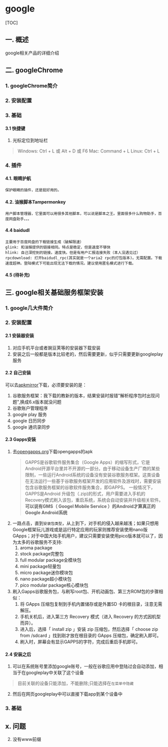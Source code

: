 # google
[TOC]
## 一. 概述
google相关产品的详细介绍
## 二. googleChrome
### 1. googleChrome简介
### 2. 安装配置
### 3. 基础
#### 3.1 快捷键
1. 光标定位到地址栏
>Windows: Ctrl + L 或 Alt + D 或 F6 
Mac: Command + L
Linux: Ctrl + L
### 4. 插件
#### 4.1. 眼睛护航
    保护眼睛的插件，还是挺好用的。
#### 4.2. 油猴脚本Tampermonkey
    用户脚本管理器，它里面可以用很多其他脚本，可以说是脚本之王。里面很多什么购物助手，百度网盘助手。。。
#### 4.4 baidudl
    主要用于百度网盘的下载链接生成（破解限速）
    glink: 和油猴提供的链接相同。特点是稳定，但是速度不够快
    hlink: 自己深挖到的链接。速度快。但是有用户汇报连接失败（本人没遇见过）
    rpcdownload: 打开baidudl_rpc(其实就是一个aria2 rpc的打包版本)。无需配置。下载速度超神。登陆模式下可能出现无法下载的情况。建议使用匿名模式进行下载。
#### 4.5 (待补充)

## 三. google相关基础服务框架安装
### 1. google几大件简介
### 2. 安装配置
#### 2.1 安装器安装
1. 对应手机平台或者豌豆荚等的安装器下载安装
2. 安装之后一般都是版本比较老的，然后需要更新，似乎只需要更新googleplay服务
#### 2.2 自己安装
可以去[apkmirror](https://www.apkmirror.com)下载，必须要安装的是：
1. 谷歌服务框架：我下载的教新的版本，结果安装时报错"解析程序包时出现问题",换成6.x版本就没问题
2. 谷歌账户管理程序
3. google play 服务
4. google 日历同步
5. google 通讯录同步
#### 2.3 Gapps安装
1. 去[opengapps.org](http://opengapps.org/app/)下载opengapps的apk
    >GAPPS是谷歌软件服务集合（Google Apps）的缩写形式，它是Android开源平台里并不开源的一部分。由于移动设备生产厂商的某些限制，一些运行Android系统的设备没有安装谷歌服务框架。这类设备在无法运行一些基于谷歌服务框架开发的应用软件及游戏时，需要安装包含谷歌服务框架的谷歌软件服务集合，即GAPPS。
    一般情况下，GAPPS是Android 升级包（.zip)的形式，用户需要进入手机的Recovery模式刷入该包，重启系统，系统会自动安装并升级相关软件。
    **可以说有GMS（ Googel Mobile Service ）的Android才算真正的Google Android系统**
2. 一路点击，直到`安装包类型`，从上到下，对手机的侵入越来越浅；如果只想用Google框架玩儿游戏或是运行特定应用的玩家则推荐安装使用nano版GApps；对于中国大陆手机用户，建议只需要安装使用pico版本就可以了，因为太多的谷歌服务不支持:
    1. aroma package
    2. stock package完整包
    3. full modular package全模块包
    4. mini package轻量包
    5. micro package迷你模块包
    6. nano package超小模块包
    7. pico modular package核心模块包
3. 刷入Gapps谷歌服务包，与刷写root包、开机动画包、第三方ROM包的步骤相似：
    1. 将 GApps 压缩包复制到手机内置储存或是外置SD 卡的根目录，注意无需解压。
    2. 手机关机后，进入第三方 Recovery 模式（进入 Recovery 的方式因机型而异）。
    3. 进入后，选择「 install zip 」安装 zip 压缩包，然后选择「 choose zip from /sdcard 」找到刚才放在根目录的 GApps 压缩包，确定刷入即可。
    4. 刷入时，屏幕会有显示GAPPS的字符，完成后重启手机即可。
#### 2.4 安装之后
1. 可以在系统账号里添加google账号，一般在谷歌应用中登陆过会自动添加，相当于在googleplay中关联了这个设备
>目前关联的设备只能添加，不能删除;只能选择在`在菜单中隐藏`
2. 然后在网页googleplay中可以直接下载app到某个设备中
### 3. 基础
## x. 问题
2. 没有www前缀

